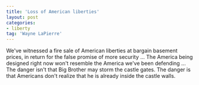 ```yaml
---
title: 'Loss of American liberties'
layout: post
categories:
- liberty
tag: 'Wayne LaPierre'
---
```


We've witnessed a fire sale of American liberties at bargain basement prices, in return for the false promise of more security ... The America being designed right now won't resemble the America we've been defending ... The danger isn't that Big Brother may storm the castle gates. The danger is that Americans don't realize that he is already inside the castle walls.